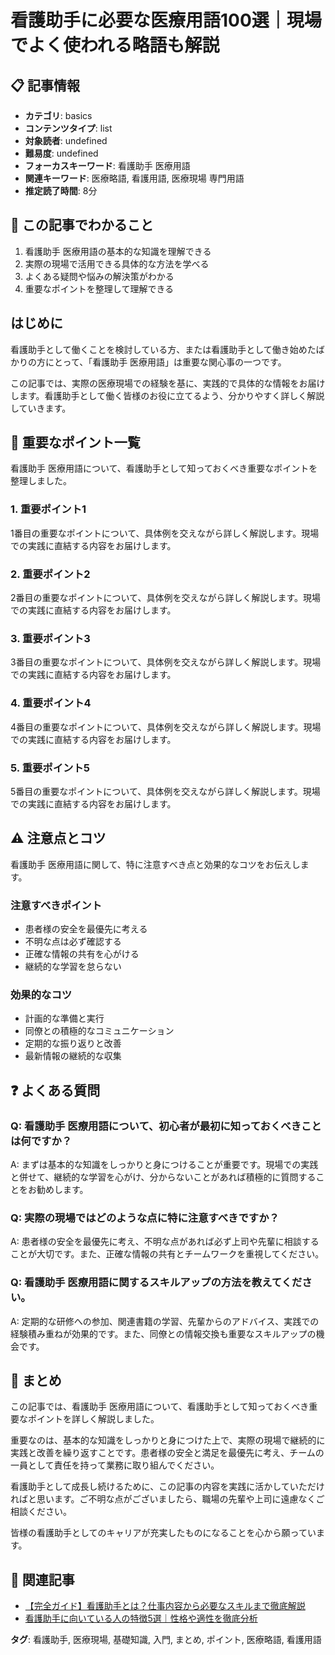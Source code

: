 # 看護助手に必要な医療用語100選｜現場でよく使われる略語も解説

## 📋 記事情報
- **カテゴリ**: basics
- **コンテンツタイプ**: list
- **対象読者**: undefined
- **難易度**: undefined
- **フォーカスキーワード**: 看護助手 医療用語
- **関連キーワード**: 医療略語, 看護用語, 医療現場 専門用語
- **推定読了時間**: 8分

## 🎯 この記事でわかること
1. 看護助手 医療用語の基本的な知識を理解できる
2. 実際の現場で活用できる具体的な方法を学べる
3. よくある疑問や悩みの解決策がわかる
4. 重要なポイントを整理して理解できる

## はじめに
看護助手として働くことを検討している方、または看護助手として働き始めたばかりの方にとって、「看護助手 医療用語」は重要な関心事の一つです。

この記事では、実際の医療現場での経験を基に、実践的で具体的な情報をお届けします。看護助手として働く皆様のお役に立てるよう、分かりやすく詳しく解説していきます。

## 📝 重要なポイント一覧
看護助手 医療用語について、看護助手として知っておくべき重要なポイントを整理しました。

### 1. 重要ポイント1
1番目の重要なポイントについて、具体例を交えながら詳しく解説します。現場での実践に直結する内容をお届けします。

### 2. 重要ポイント2
2番目の重要なポイントについて、具体例を交えながら詳しく解説します。現場での実践に直結する内容をお届けします。

### 3. 重要ポイント3
3番目の重要なポイントについて、具体例を交えながら詳しく解説します。現場での実践に直結する内容をお届けします。

### 4. 重要ポイント4
4番目の重要なポイントについて、具体例を交えながら詳しく解説します。現場での実践に直結する内容をお届けします。

### 5. 重要ポイント5
5番目の重要なポイントについて、具体例を交えながら詳しく解説します。現場での実践に直結する内容をお届けします。

## ⚠️ 注意点とコツ
看護助手 医療用語に関して、特に注意すべき点と効果的なコツをお伝えします。

### 注意すべきポイント
- 患者様の安全を最優先に考える
- 不明な点は必ず確認する
- 正確な情報の共有を心がける
- 継続的な学習を怠らない

### 効果的なコツ
- 計画的な準備と実行
- 同僚との積極的なコミュニケーション
- 定期的な振り返りと改善
- 最新情報の継続的な収集

## ❓ よくある質問
### Q: 看護助手 医療用語について、初心者が最初に知っておくべきことは何ですか？
A: まずは基本的な知識をしっかりと身につけることが重要です。現場での実践と併せて、継続的な学習を心がけ、分からないことがあれば積極的に質問することをお勧めします。

### Q: 実際の現場ではどのような点に特に注意すべきですか？
A: 患者様の安全を最優先に考え、不明な点があれば必ず上司や先輩に相談することが大切です。また、正確な情報の共有とチームワークを重視してください。

### Q: 看護助手 医療用語に関するスキルアップの方法を教えてください。
A: 定期的な研修への参加、関連書籍の学習、先輩からのアドバイス、実践での経験積み重ねが効果的です。また、同僚との情報交換も重要なスキルアップの機会です。

## 📝 まとめ
この記事では、看護助手 医療用語について、看護助手として知っておくべき重要なポイントを詳しく解説しました。

重要なのは、基本的な知識をしっかりと身につけた上で、実際の現場で継続的に実践と改善を繰り返すことです。患者様の安全と満足を最優先に考え、チームの一員として責任を持って業務に取り組んでください。

看護助手として成長し続けるために、この記事の内容を実践に活かしていただければと思います。ご不明な点がございましたら、職場の先輩や上司に遠慮なくご相談ください。

皆様の看護助手としてのキャリアが充実したものになることを心から願っています。

## 🔗 関連記事
- [【完全ガイド】看護助手とは？仕事内容から必要なスキルまで徹底解説](/nursing-assistant-complete-guide)
- [看護助手に向いている人の特徴5選｜性格や適性を徹底分析](/nursing-assistant-personality-traits)

**タグ**: 看護助手, 医療現場, 基礎知識, 入門, まとめ, ポイント, 医療略語, 看護用語
